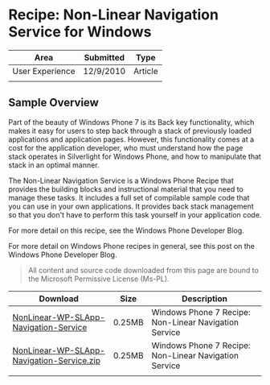 # Recipe: Non-Linear Navigation Service for Windows

|Area|Submitted|Type|
|-|-|-|
User Experience|12/9/2010|Article
||||

## Sample Overview

Part of the beauty of Windows Phone 7 is its Back key functionality, which makes it easy for users to step back through a stack of previously loaded applications and application pages. However, this functionality comes at a cost for the application developer, who must understand how the page stack operates in Silverlight for Windows Phone, and how to manipulate that stack in an optimal manner.

The Non-Linear Navigation Service is a Windows Phone Recipe that provides the building blocks and instructional material that you need to manage these tasks. It includes a full set of compilable sample code that you can use in your own applications. It provides back stack management so that you don't have to perform this task yourself in your application code.

For more detail on this recipe, see the Windows Phone Developer Blog.

For more detail on Windows Phone recipes in general, see this post on the Windows Phone Developer Blog.

> All content and source code downloaded from this page are bound to the Microsoft Permissive License (Ms-PL).

Download | Size | Description
---|---|---|
[NonLinear-WP-SLApp-Navigation-Service](https://github.com/simondarksidej/XNAGameStudio/tree/archive/Samples/NonLinear-WP-SLApp-Navigation-Service) | 0.25MB | Windows Phone 7 Recipe: Non-Linear Navigation Service
[NonLinear-WP-SLApp-Navigation-Service.zip](https://github.com/simondarksidej/XNAGameStudioZips/raw/zips/NonLinear-WP-SLApp-Navigation-Service.zip) | 0.25MB | Windows Phone 7 Recipe: Non-Linear Navigation Service
||||
